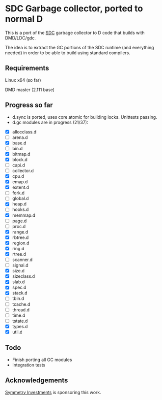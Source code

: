 # SDC Garbage collector, ported to normal D

This is a port of the [SDC](https://github.com/snazzy-d/sdc) garbage collector to D code that builds with DMD/LDC/gdc.

The idea is to extract the GC portions of the SDC runtime (and everything needed) in order to be able to build using standard compilers.

## Requirements

Linux x64 (so far)

DMD master (2.111 base)

## Progress so far

- d.sync is ported, uses core.atomic for building locks. Unittests passing.
- d.gc modules are in progress (21/37):
- [X] allocclass.d
- [ ] arena.d
- [X] base.d
- [ ] bin.d
- [X] bitmap.d
- [X] block.d
- [ ] capi.d
- [ ] collector.d
- [X] cpu.d
- [X] emap.d
- [X] extent.d
- [ ] fork.d
- [ ] global.d
- [X] heap.d
- [ ] hooks.d
- [X] memmap.d
- [ ] page.d
- [ ] proc.d
- [X] range.d
- [X] rbtree.d
- [X] region.d
- [X] ring.d
- [X] rtree.d
- [ ] scanner.d
- [ ] signal.d
- [X] size.d
- [X] sizeclass.d
- [X] slab.d
- [X] spec.d
- [X] stack.d
- [ ] tbin.d
- [ ] tcache.d
- [ ] thread.d
- [ ] time.d
- [ ] tstate.d
- [X] types.d
- [X] util.d

## Todo

- Finish porting all GC modules
- Integration tests

## Acknowledgements

[Symmetry Investments](https://symmetryinvestments.com/) is sponsoring this work.
